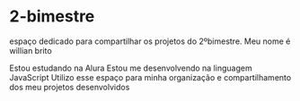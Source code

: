 # 2-bimestre
espaço dedicado para compartilhar os projetos do 2ºbimestre.
Meu nome é willian brito

Estou estudando na Alura
Estou me desenvolvendo na linguagem JavaScript
Utilizo esse espaço para minha organização e compartilhamento dos meu projetos desenvolvidos
